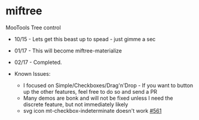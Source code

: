 # miftree
MooTools Tree control

- 10/15 - Lets get this beast up to spead - just gimme a sec
- 01/17 - This will become miftree-materialize
- 02/17 - Completed.


- Known Issues:
  - I focused on Simple/Checkboxes/Drag'n'Drop - If you want to button up the other features, feel free to do so and send a PR
  - Many demos are bonk and will not be fixed unless I need the discrete feature, but not immediately likely
  - svg icon mt-checkbox-indeterminate doesn't work [#561](https://github.com/google/material-design-icons/issues/561)